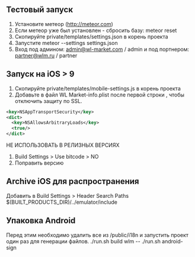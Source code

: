 ## Тестовый запуск
1. Установите метеор (http://meteor.com)
1. Если метеор уже был установлен - сбросить базу: meteor reset
1. Скопируйте private/templates/settings.json в корень проекта
1. Запустите meteor --settings settings.json
1. Вход под админом: admin@wl-market.com / admin и под портнером: partner@wlm.ru / partner

## Запуск на iOS > 9
1. Скопируйте private/templates/mobile-settings.js в корень проекта
1. Добавьте в файл WL Market-info.plist после первой строки <dict>, чтобы отключить защиту по SSL.
```xml
<key>NSAppTransportSecurity</key>
<dict>
  <key>NSAllowsArbitraryLoads</key>
  <true/>
</dict>
```
НЕ ИСПОЛЬЗОВАТЬ В РЕЛИЗНЫХ ВЕРСИЯХ

1. Build Settings > Use bitcode > NO
1. Поправить версию

## Archive iOS для распространения

Добавить в Build Settings > Header Search Paths
  $(BUILT_PRODUCTS_DIR)/../emulator/include
  
## Упаковка Android
 Перед этим необходимо удалить все из /public/i18n и запустить проект один раз для генерации файлов.
 ./run.sh build wlm
-- ./run.sh android-sign
